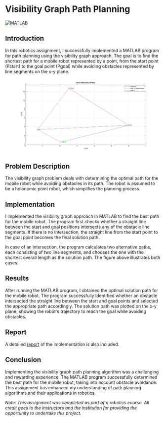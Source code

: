# Visibility Graph Path Planning

[![MATLAB](https://img.shields.io/badge/MATLAB-R2021b%20or%20later-blue.svg)](https://www.mathworks.com/products/matlab.html)

## Introduction

In this robotics assignment, I successfully implemented a MATLAB program for path planning using the visibility graph approach. The goal is to find the shortest path for a mobile robot represented by a point, from the start point (Pstart) to the goal point (Pgoal) while avoiding obstacles represented by line segments on the x-y plane.

![Path](Plots/Two_paths_one_solution_finalll.jpg)


## Problem Description

The visibility graph problem deals with determining the optimal path for the mobile robot while avoiding obstacles in its path. The robot is assumed to be a holonomic point robot, which simplifies the planning process.

## Implementation

I implemented the visibility graph approach in MATLAB to find the best path for the mobile robot. The program first checks whether a straight line between the start and goal positions intersects any of the obstacle line segments. If there is no intersection, the straight line from the start point to the goal point becomes the final solution path.

In case of an intersection, the program calculates two alternative paths, each consisting of two line segments, and chooses the one with the shortest overall length as the solution path. The figure above illustrates both cases.

## Results

After running the MATLAB program, I obtained the optimal solution path for the mobile robot. The program successfully identified whether an obstacle intersected the straight line between the start and goal points and selected the appropriate path accordingly. The solution path was plotted on the x-y plane, showing the robot's trajectory to reach the goal while avoiding obstacles.

## Report 

A detailed [report](Moses%20Chuka%20Ebere%20-%20ME%20525%20-%20Assignment%207.pdf) of the implementation is also included. 

## Conclusion

Implementing the visibility graph path planning algorithm was a challenging and rewarding experience. The MATLAB program successfully determined the best path for the mobile robot, taking into account obstacle avoidance. This assignment has enhanced my understanding of path planning algorithms and their applications in robotics.

*Note: This assignment was completed as part of a robotics course. All credit goes to the instructors and the institution for providing the opportunity to undertake this project.*
